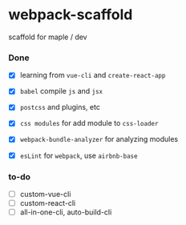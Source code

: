 # webpack-scaffold
scaffold for maple / dev

### Done

- [x] learning from `vue-cli` and `create-react-app`

- [x] `babel` compile `js` and `jsx`

- [x] `postcss` and plugins, etc

- [x] `css modules` for add module to `css-loader`

- [x] `webpack-bundle-analyzer` for analyzing modules

- [x] `esLint` for `webpack`, use `airbnb-base`

### to-do

- [ ] custom-vue-cli
- [ ] custom-react-cli
- [ ] all-in-one-cli, auto-build-cli